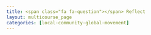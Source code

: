 ```yaml
---
title: <span class="fa fa-question"></span> Reflect
layout: multicourse_page
categories: [local-community-global-movement]
---
```

